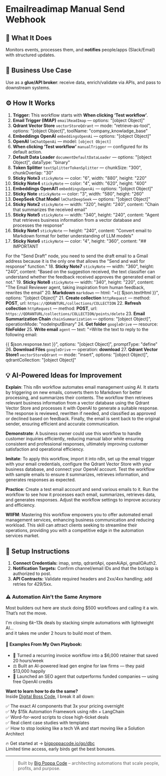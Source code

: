 # Emailreadimap Manual Send Webhook
  ## 🚀 What It Does
  Monitors events, processes them, and **notifies** people/apps (Slack/Email) with structured updates.
  
  ## 💼 Business Use Case
  Use as a **glue/API broker**: receive data, enrich/validate via APIs, and pass to downstream systems.
  
  ## ⚙️ How It Works
  1. **Trigger:** This workflow starts with **When clicking ‘Test workflow’**.
  2. **Email Trigger (IMAP)** `emailReadImap` — options: "[object Object]"
3. **Qdrant Vector Store** `vectorStoreQdrant` — mode: "retrieve-as-tool", options: "[object Object]", toolName: "company_knowladge_base"
4. **Embeddings OpenAI** `embeddingsOpenAi` — options: "[object Object]"
5. **OpenAI** `lmChatOpenAi` — model: `[object Object]`
6. **When clicking ‘Test workflow’** `manualTrigger` — configured for its default action.
7. **Default Data Loader** `documentDefaultDataLoader` — options: "[object Object]", dataType: "binary"
8. **Token Splitter** `textSplitterTokenSplitter` — chunkSize: "300", chunkOverlap: "30"
9. **Sticky Note3** `stickyNote` — color: "6", width: "880", height: "220"
10. **Sticky Note4** `stickyNote` — color: "4", width: "620", height: "400"
11. **Embeddings OpenAI1** `embeddingsOpenAi` — options: "[object Object]"
12. **Sticky Note** `stickyNote` — color: "3", width: "580", height: "260"
13. **DeepSeek Chat Model** `lmChatDeepSeek` — options: "[object Object]"
14. **Sticky Note2** `stickyNote` — width: "320", height: "240", content: "Chain that summarizes the received email"
15. **Sticky Note5** `stickyNote` — width: "340", height: "240", content: "Agent that retrieves business information from a vector database and processes the response"
16. **Sticky Note1** `stickyNote` — height: "240", content: "Convert email to Markdown format for better understanding of LLM models"
17. **Sticky Note6** `stickyNote` — color: "4", height: "360", content: "## IMPORTANT

For the "Send Draft" node, you need to send the draft email to a Gmail address because it is the only one that allows the "Send and wait for response" function."
18. **Sticky Note7** `stickyNote` — width: "360", height: "240", content: "Based on the suggestion received, the text classifier can understand whether the feedback received approves the generated email or not."
19. **Sticky Note8** `stickyNote` — width: "340", height: "220", content: "The Email Reviewer agent, taking inspiration from human feedback, rewrites the email"
20. **Markdown** `markdown` — html: "={{ $json.textHtml }}", options: "[object Object]"
21. **Create collection** `httpRequest` — method: **POST**, url: `https://QDRANTURL/collections/COLLECTION`
22. **Refresh collection** `httpRequest` — method: **POST**, url: `https://QDRANTURL/collections/COLLECTION/points/delete`
23. **Email Summarization Chain** `chainSummarization` — options: "[object Object]", operationMode: "nodeInputBinary"
24. **Get folder** `googleDrive` — resource: **fileFolder**
25. **Write email** `agent` — text: "=Write the text to reply to the following email:

{{ $json.response.text }}", options: "[object Object]", promptType: "define"
26. **Download Files** `googleDrive` — operation: **download**
27. **Qdrant Vector Store1** `vectorStoreQdrant` — mode: "insert", options: "[object Object]", qdrantCollection: "[object Object]"
  
  ## 💡 AI-Powered Ideas for Improvement
  **Explain**: This n8n workflow automates email management using AI. It starts by triggering on new emails, converts them to Markdown for better processing, and summarizes their contents. The workflow then retrieves relevant business information from a vector database using the Qdrant Vector Store and processes it with OpenAI to generate a suitable response. The response is reviewed, rewritten if needed, and classified as approved or declined based on feedback. Finally, the email is sent back to the original sender, ensuring efficient and accurate communication.

**Demonstrate**: A business owner could use this workflow to handle customer inquiries efficiently, reducing manual labor while ensuring consistent and professional responses, ultimately improving customer satisfaction and operational efficiency.

**Imitate**: To apply this workflow, import it into n8n, set up the email trigger with your email credentials, configure the Qdrant Vector Store with your business database, and connect your OpenAI account. Test the workflow with sample emails to ensure it summarizes, retrieves information, and generates responses as expected.

**Practice**: Create a test email account and send various emails to it. Run the workflow to see how it processes each email, summarizes, retrieves data, and generates responses. Adjust the workflow settings to improve accuracy and efficiency.

**WIIFM**: Mastering this workflow empowers you to offer automated email management services, enhancing business communication and reducing workload. This skill can attract clients seeking to streamline their operations, providing you with a competitive edge in the automation services market.
  
  ## 🔧 Setup Instructions
  1. **Connect Credentials:** imap, smtp, qdrantApi, openAiApi, gmailOAuth2.
2. **Notification Targets:** Confirm channel/email IDs and that the bot/app is authorized to post.
3. **API Contracts:** Validate required headers and 2xx/4xx handling; add retries for 429/5xx.
  
### ⚠️ Automation Ain’t the Same Anymore

Most builders out here are stuck doing $500 workflows and calling it a win.  
That’s not the move.  

I'm closing $6k–$13k deals by stacking simple automations with lightweight AI...  
and it takes me under 2 hours to build most of them.

#### 🧠 Examples From My Own Playbook:
- 🔁 Turned a recurring invoice workflow into a $6,000 retainer that saved 20 hours/week  
- ⚖️ Built an AI-powered lead gen engine for law firms — they paid $13,000 happily  
- 🚀 Launched an SEO agent that outperforms funded companies — using free OpenAI credits  

**Want to learn how to do the same?**  
Inside [Digital Boss Code](https://bigpoppacode.io/go/dbc), I break it all down:

✅ The exact AI components that 3x your pricing overnight  
✅ My $15k Automation Framework using n8n + LangChain  
✅ Word-for-word scripts to close high-ticket deals  
✅ Real client case studies with templates  
✅ How to stop looking like a tech VA and start moving like a Solution Architect  

🔥 Get started at → [bigpoppacode.io/go/dbc](https://bigpoppacode.io/go/dbc)  
Limited time access, early birds get the best bonuses.

---
> Built by [Big Poppa Code](https://bigpoppacode.io) – architecting automations that scale people, profits, and purpose.
  